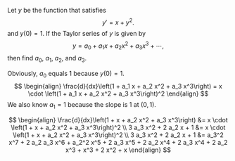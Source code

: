 Let $y$ be the function that satisfies $$y' = x + y^2.$$ and $y(0) = 1$. If the Taylor series of $y$ is given by $$y = a_0 + a_1 x + a_2 x^2 + a_3 x^3 + \dotsb,$$ then find $a_0$, $a_1$, $a_2$, and $a_3$.

Obviously, $a_{0}$ equals $1$ because $y(0) = 1.$
$$
\begin{align}
\frac{d}{dx}\left(1 + a_1 x + a_2 x^2 + a_3 x^3\right) = x \cdot \left(1 + a_1 x + a_2 x^2 + a_3 x^3\right)^2
\end{align}
$$
We also know $a_{1} = 1$ because the slope is $1$ at $(0,1)$.

$$
\begin{align}
\frac{d}{dx}\left(1 + x + a_2 x^2 + a_3 x^3\right) &= x \cdot \left(1 + x + a_2 x^2 + a_3 x^3\right)^2 \\
3 a_3 x^2 + 2 a_2 x + 1 &= x \cdot \left(1 + x + a_2 x^2 + a_3 x^3\right)^2 \\
3 a_3 x^2 + 2 a_2 x + 1 &= a_3^2 x^7 + 2 a_2 a_3 x^6 + a_2^2 x^5 + 2 a_3 x^5 + 2 a_2 x^4 + 2 a_3 x^4 + 2 a_2 x^3 + x^3 + 2 x^2 + x
\end{align}
$$
